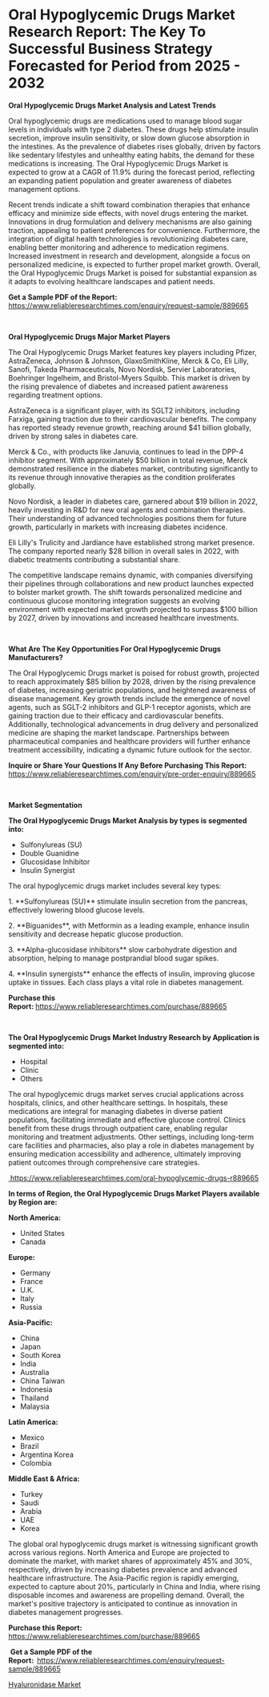 <p><h1>Oral Hypoglycemic Drugs Market Research Report: The Key To Successful Business Strategy Forecasted for Period from 2025 - 2032</h1></p><p><strong>Oral Hypoglycemic Drugs Market Analysis and Latest Trends</strong></p>
<p><p>Oral hypoglycemic drugs are medications used to manage blood sugar levels in individuals with type 2 diabetes. These drugs help stimulate insulin secretion, improve insulin sensitivity, or slow down glucose absorption in the intestines. As the prevalence of diabetes rises globally, driven by factors like sedentary lifestyles and unhealthy eating habits, the demand for these medications is increasing. The Oral Hypoglycemic Drugs Market is expected to grow at a CAGR of 11.9% during the forecast period, reflecting an expanding patient population and greater awareness of diabetes management options. </p><p>Recent trends indicate a shift toward combination therapies that enhance efficacy and minimize side effects, with novel drugs entering the market. Innovations in drug formulation and delivery mechanisms are also gaining traction, appealing to patient preferences for convenience. Furthermore, the integration of digital health technologies is revolutionizing diabetes care, enabling better monitoring and adherence to medication regimens. Increased investment in research and development, alongside a focus on personalized medicine, is expected to further propel market growth. Overall, the Oral Hypoglycemic Drugs Market is poised for substantial expansion as it adapts to evolving healthcare landscapes and patient needs.</p></p>
<p><strong>Get a Sample PDF of the Report:&nbsp;</strong> <a href="https://www.reliableresearchtimes.com/enquiry/request-sample/889665?utm_campaign=2241&utm_medium=2&utm_source=Github&utm_content=ia&utm_term=08032025&utm_id=oral-hypoglycemic-drugs">https://www.reliableresearchtimes.com/enquiry/request-sample/889665</a></p>
<p>&nbsp;</p>
<p><strong>Oral Hypoglycemic Drugs Major Market Players</strong></p>
<p><p>The Oral Hypoglycemic Drugs Market features key players including Pfizer, AstraZeneca, Johnson & Johnson, GlaxoSmithKline, Merck & Co, Eli Lilly, Sanofi, Takeda Pharmaceuticals, Novo Nordisk, Servier Laboratories, Boehringer Ingelheim, and Bristol-Myers Squibb. This market is driven by the rising prevalence of diabetes and increased patient awareness regarding treatment options.</p><p>AstraZeneca is a significant player, with its SGLT2 inhibitors, including Farxiga, gaining traction due to their cardiovascular benefits. The company has reported steady revenue growth, reaching around $41 billion globally, driven by strong sales in diabetes care.</p><p>Merck & Co., with products like Januvia, continues to lead in the DPP-4 inhibitor segment. With approximately $50 billion in total revenue, Merck demonstrated resilience in the diabetes market, contributing significantly to its revenue through innovative therapies as the condition proliferates globally.</p><p>Novo Nordisk, a leader in diabetes care, garnered about $19 billion in 2022, heavily investing in R&D for new oral agents and combination therapies. Their understanding of advanced technologies positions them for future growth, particularly in markets with increasing diabetes incidence.</p><p>Eli Lilly's Trulicity and Jardiance have established strong market presence. The company reported nearly $28 billion in overall sales in 2022, with diabetic treatments contributing a substantial share.</p><p>The competitive landscape remains dynamic, with companies diversifying their pipelines through collaborations and new product launches expected to bolster market growth. The shift towards personalized medicine and continuous glucose monitoring integration suggests an evolving environment with expected market growth projected to surpass $100 billion by 2027, driven by innovations and increased healthcare investments.</p></p>
<p>&nbsp;</p>
<p><strong>What Are The Key Opportunities For Oral Hypoglycemic Drugs Manufacturers?</strong></p>
<p><p>The Oral Hypoglycemic Drugs market is poised for robust growth, projected to reach approximately $85 billion by 2028, driven by the rising prevalence of diabetes, increasing geriatric populations, and heightened awareness of disease management. Key growth trends include the emergence of novel agents, such as SGLT-2 inhibitors and GLP-1 receptor agonists, which are gaining traction due to their efficacy and cardiovascular benefits. Additionally, technological advancements in drug delivery and personalized medicine are shaping the market landscape. Partnerships between pharmaceutical companies and healthcare providers will further enhance treatment accessibility, indicating a dynamic future outlook for the sector.</p></p>
<p><strong>Inquire or Share Your Questions If Any Before Purchasing This Report:</strong> <a href="https://www.reliableresearchtimes.com/enquiry/pre-order-enquiry/889665?utm_campaign=2241&utm_medium=2&utm_source=Github&utm_content=ia&utm_term=08032025&utm_id=oral-hypoglycemic-drugs">https://www.reliableresearchtimes.com/enquiry/pre-order-enquiry/889665</a></p>
<p>&nbsp;</p>
<p><strong>Market Segmentation</strong></p>
<p><strong>The Oral Hypoglycemic Drugs Market Analysis by types is segmented into:</strong></p>
<p><ul><li>Sulfonylureas (SU)</li><li>Double Guanidine</li><li>Glucosidase Inhibitor</li><li>Insulin Synergist</li></ul></p>
<p><p>The oral hypoglycemic drugs market includes several key types: </p><p>1. **Sulfonylureas (SU)** stimulate insulin secretion from the pancreas, effectively lowering blood glucose levels.</p><p>2. **Biguanides**, with Metformin as a leading example, enhance insulin sensitivity and decrease hepatic glucose production.</p><p>3. **Alpha-glucosidase inhibitors** slow carbohydrate digestion and absorption, helping to manage postprandial blood sugar spikes.</p><p>4. **Insulin synergists** enhance the effects of insulin, improving glucose uptake in tissues. Each class plays a vital role in diabetes management.</p></p>
<p><strong>Purchase this Report:&nbsp;</strong><a href="https://www.reliableresearchtimes.com/purchase/889665?utm_campaign=2241&utm_medium=2&utm_source=Github&utm_content=ia&utm_term=08032025&utm_id=oral-hypoglycemic-drugs">https://www.reliableresearchtimes.com/purchase/889665</a></p>
<p>&nbsp;</p>
<p><strong>The Oral Hypoglycemic Drugs Market Industry Research by Application is segmented into:</strong></p>
<p><ul><li>Hospital</li><li>Clinic</li><li>Others</li></ul></p>
<p><p>The oral hypoglycemic drugs market serves crucial applications across hospitals, clinics, and other healthcare settings. In hospitals, these medications are integral for managing diabetes in diverse patient populations, facilitating immediate and effective glucose control. Clinics benefit from these drugs through outpatient care, enabling regular monitoring and treatment adjustments. Other settings, including long-term care facilities and pharmacies, also play a role in diabetes management by ensuring medication accessibility and adherence, ultimately improving patient outcomes through comprehensive care strategies.</p></p>
<p><a href="https://www.reliableresearchtimes.com/oral-hypoglycemic-drugs-r889665?utm_campaign=2241&utm_medium=2&utm_source=Github&utm_content=ia&utm_term=08032025&utm_id=oral-hypoglycemic-drugs">&nbsp;https://www.reliableresearchtimes.com/oral-hypoglycemic-drugs-r889665</a></p>
<p><strong>In terms of Region, the Oral Hypoglycemic Drugs Market Players available by Region are:</strong></p>
<p>
    <p> <strong> North America: </strong>
        <ul>
            <li>United States</li>
            <li>Canada</li>
        </ul>
        </p> 
    <p> <strong> Europe: </strong>
        <ul>
            <li>Germany</li>
            <li>France</li>
            <li>U.K.</li>
            <li>Italy</li>
            <li>Russia</li>
        </ul>
        </p> 
    <p> <strong> Asia-Pacific: </strong>
        <ul>
            <li>China</li>
            <li>Japan</li>
            <li>South Korea</li>
            <li>India</li>
            <li>Australia</li>
            <li>China Taiwan</li>
            <li>Indonesia</li>
            <li>Thailand</li>
            <li>Malaysia</li>
        </ul>
        </p> 
    <p> <strong> Latin America: </strong>
        <ul>
            <li>Mexico</li>
            <li>Brazil</li>
            <li>Argentina Korea</li>
            <li>Colombia</li>
        </ul>
        </p> 
    <p> <strong> Middle East & Africa: </strong>
        <ul>
            <li>Turkey</li>
            <li>Saudi</li>
            <li>Arabia</li>
            <li>UAE</li>
            <li>Korea</li>
        </ul>
    </p>
    </p>
<p><p>The global oral hypoglycemic drugs market is witnessing significant growth across various regions. North America and Europe are projected to dominate the market, with market shares of approximately 45% and 30%, respectively, driven by increasing diabetes prevalence and advanced healthcare infrastructure. The Asia-Pacific region is rapidly emerging, expected to capture about 20%, particularly in China and India, where rising disposable incomes and awareness are propelling demand. Overall, the market's positive trajectory is anticipated to continue as innovation in diabetes management progresses.</p></p>
<p><strong>Purchase this Report: </strong><a href="https://www.reliableresearchtimes.com/purchase/889665?utm_campaign=2241&utm_medium=2&utm_source=Github&utm_content=ia&utm_term=08032025&utm_id=oral-hypoglycemic-drugs">https://www.reliableresearchtimes.com/purchase/889665</a></p>
<p>&nbsp;<strong>Get a Sample PDF of the Report:&nbsp;&nbsp;</strong><a href="https://www.reliableresearchtimes.com/enquiry/request-sample/889665?utm_campaign=2241&utm_medium=2&utm_source=Github&utm_content=ia&utm_term=08032025&utm_id=oral-hypoglycemic-drugs">https://www.reliableresearchtimes.com/enquiry/request-sample/889665</a></p>
<p><strong></strong></p>
<p><p><a href="https://github.com/GenaGaines34/Market-Research-Report-List-2/blob/main/hyaluronidase-market.md?utm_campaign=2241&utm_medium=2&utm_source=Github&utm_content=ia&utm_term=08032025&utm_id=oral-hypoglycemic-drugs">Hyaluronidase Market</a></p></p>